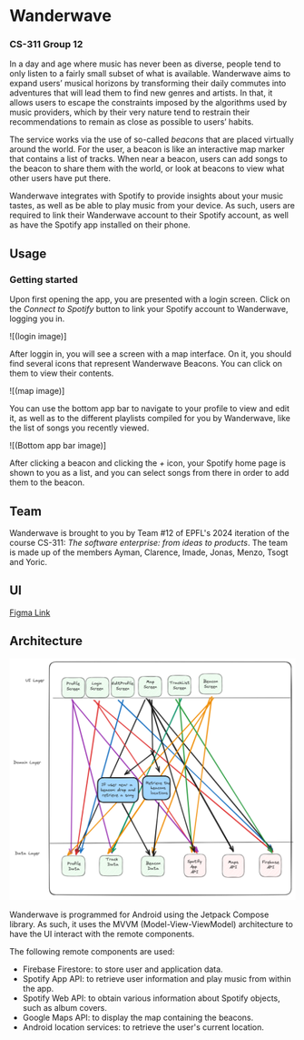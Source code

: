 # Wanderwave
### CS-311 Group 12

In a day and age where music has never been as diverse, people tend to only listen to a fairly small subset 
of what is available. Wanderwave aims to expand users’ musical horizons by transforming their daily commutes
into adventures that will lead them to find new genres and artists. In that, it allows users to escape the
constraints imposed by the algorithms used by music providers, which by their very nature tend to restrain 
their recommendations to remain as close as possible to users’ habits.

The service works via the use of so-called *beacons* that are placed virtually around the world. For the 
user, a beacon is like an interactive map marker that contains a list of tracks. When near a beacon,
users can add songs to the beacon to share them with the world, or look at beacons to view what other
users have put there.

Wanderwave integrates with Spotify to provide insights about your music tastes, as well as be able to 
play music from your device. As such, users are required to link their Wanderwave account to their Spotify
account, as well as have the Spotify app installed on their phone.

## Usage

### Getting started
Upon first opening the app, you are presented with a login screen. Click on the *Connect to Spotify* 
button to link your Spotify account to Wanderwave, logging you in.

![(login image)]

After loggin in, you will see a screen with a map interface. On it, you should find several icons that
represent Wanderwave Beacons. You can click on them to view their contents.

![(map image)]

You can use the bottom app bar to navigate to your profile to view and edit it, as well as to the 
different playlists compiled for you by Wanderwave, like the list of songs you recently viewed.

![(Bottom app bar image)]

After clicking a beacon and clicking the *+* icon, your Spotify home page is shown to you as a list,
and you can select songs from there in order to add them to the beacon.

## Team
Wanderwave is brought to you by Team #12 of EPFL's 2024 iteration of the course
CS-311: *The software enterprise: from ideas to products*.
The team is made up of the members
Ayman, Clarence, Imade, Jonas, Menzo, Tsogt and Yoric.

## UI
[Figma Link](https://www.figma.com/files/project/215171825/Team-project?fuid=1213059135171411879)

## Architecture
![Architecture diagram](architectureDiagram.png)

Wanderwave is programmed for Android using the Jetpack Compose library. As such, it uses the MVVM
(Model-View-ViewModel) architecture to have the UI interact with the remote components.

The following remote components are used:
* Firebase Firestore: to store user and application data.
* Spotify App API: to retrieve user information and play music from within the app.
* Spotify Web API: to obtain various information about Spotify objects, such as album covers.
* Google Maps API: to display the map containing the beacons.
* Android location services: to retrieve the user's current location.
